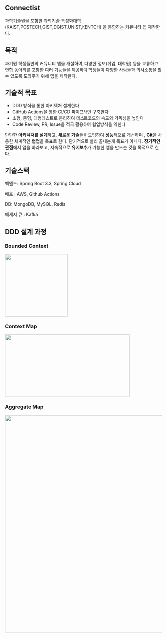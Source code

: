## Connectist
과학기술원을 포함한 과학기술 특성화대학(KAIST,POSTECH,GIST,DGIST,UNIST,KENTCH) 을 통합하는 커뮤니티 앱 제작한다.

## 목적
과기원 학생들만의 커뮤니티 앱을 개설하여, 다양한 정보(취업, 대학원) 등을 교류하고 연합 동아리를 포함한 여러 기능들을 제공하여 학생들이 다양한 사람들과 의사소통을 할 수 있도록 도와주기 위해 앱을 제작한다.

## 기술적 목표
- DDD 방식을 통한 아키텍처 설계한다
- GitHub Actions을 통한 CI/CD 파이프라인 구축한다
- 소형, 중형, 대형테스트로 분리하여 테스트코드의 속도와 가독성을 높인다
- Code Review, PR, Issue을 적극 활용하여 협업방식을 익힌다

단단한 **아키텍쳐를 설계**하고, **새로운 기술**들을 도입하여 **성능**적으로 개선하며 , **Git**을 사용한 체계적인 **협업**을 목표로 한다. 
단기적으로 빨리 끝내는게 목표가 아니다. **장기적인 관점**에서 앱을 바라보고, 지속적으로 **유지보수**가 가능한 앱을 만드는 것을 목적으로 한다.

## 기술스택

백엔드: Spring Boot 3.3, Spring Cloud 

배포 : AWS, Github Actions 

DB: MongoDB, MySQL, Redis

메세지 큐 : Kafka

## DDD 설계 과정

### Bounded Context 

<img src="https://github.com/connetist/connectist-backend/assets/89409079/59c08adf-e39c-46d0-aed6-9f9b681dca51"  width="200" height="200"/>

### Context Map
<img src="https://github.com/connetist/connectist-backend/assets/89409079/6ef9b459-4894-4be6-b59f-01f41c8031ce"  width="400" height="200"/>

### Aggregate Map 

<img src="https://github.com/connetist/connectist-backend/assets/89409079/5881b181-421a-4456-beac-8834eba620e9"  width="800" height="700"/>
